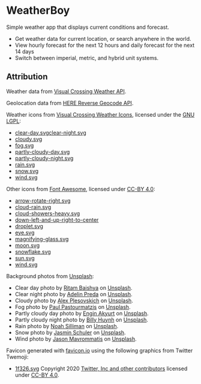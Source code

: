 # WeatherBoy

Simple weather app that displays current conditions and forecast.
- Get weather data for current location, or search anywhere in the world.
- View hourly forecast for the next 12 hours and daily forecast for the next 14 days
- Switch between imperial, metric, and hybrid unit systems.

## Attribution

Weather data from [Visual Crossing Weather API](https://www.visualcrossing.com).

Geolocation data from [HERE Reverse Geocode API](https://here.com).

Weather icons from [Visual Crossing Weather Icons](https://github.com/visualcrossing/WeatherIcons), licensed under the [GNU LGPL](https://www.gnu.org/licenses/lgpl-3.0.en.html):
- [clear-day.svg](https://github.com/visualcrossing/WeatherIcons/blob/main/SVG/2nd%20Set%20-%20Color/clear-day.svg)[clear-night.svg](https://github.com/visualcrossing/WeatherIcons/blob/main/SVG/2nd%20Set%20-%20Color/clear-night.svg)
- [cloudy.svg](https://github.com/visualcrossing/WeatherIcons/blob/main/SVG/2nd%20Set%20-%20Color/cloudy.svg)
- [fog.svg](https://github.com/visualcrossing/WeatherIcons/blob/main/SVG/2nd%20Set%20-%20Color/fog.svg)
- [partly-cloudy-day.svg](https://github.com/visualcrossing/WeatherIcons/blob/main/SVG/2nd%20Set%20-%20Color/partly-cloudy-day.svg)
- [partly-cloudy-night.svg](https://github.com/visualcrossing/WeatherIcons/blob/main/SVG/2nd%20Set%20-%20Color/partly-cloudy-night.svg)
- [rain.svg](https://github.com/visualcrossing/WeatherIcons/blob/main/SVG/2nd%20Set%20-%20Color/rain.svg)
- [snow.svg](https://github.com/visualcrossing/WeatherIcons/blob/main/SVG/2nd%20Set%20-%20Color/snow.svg)
- [wind.svg](https://github.com/visualcrossing/WeatherIcons/blob/main/SVG/2nd%20Set%20-%20Color/wind.svg)

Other icons from [Font Awesome](https://fontawesome.com), licensed under [CC-BY 4.0](https://creativecommons.org/licenses/by/4.0/):
- [arrow-rotate-right.svg](https://github.com/FortAwesome/Font-Awesome/blob/6.x/svgs/solid/arrow-rotate-right.svg)
- [cloud-rain.svg](https://github.com/FortAwesome/Font-Awesome/blob/6.x/svgs/solid/cloud-rain.svg)
- [cloud-showers-heavy.svg](https://github.com/FortAwesome/Font-Awesome/blob/6.x/svgs/solid/cloud-showers-heavy.svg)
- [down-left-and-up-right-to-center](https://github.com/FortAwesome/Font-Awesome/blob/6.x/svgs/solid/down-left-and-up-right-to-center.svg)
- [droplet.svg](https://github.com/FortAwesome/Font-Awesome/blob/6.x/svgs/solid/droplet.svg)
- [eye.svg](https://github.com/FortAwesome/Font-Awesome/blob/6.x/svgs/solid/eye.svg)
- [magnifying-glass.svg](https://github.com/FortAwesome/Font-Awesome/blob/6.x/svgs/solid/magnifying-glass.svg)
- [moon.svg](https://github.com/FortAwesome/Font-Awesome/blob/6.x/svgs/solid/moon.svg)
- [snowflake.svg](https://github.com/FortAwesome/Font-Awesome/blob/6.x/svgs/solid/snowflake.svg)
- [sun.svg](https://github.com/FortAwesome/Font-Awesome/blob/6.x/svgs/solid/sun.svg)
- [wind.svg](https://github.com/FortAwesome/Font-Awesome/blob/6.x/svgs/solid/wind.svg)

Background photos from [Unsplash](https://unsplash.com):
- Clear day photo by [Ritam Baishya](https://unsplash.com/@ritambaishya?utm_content=creditCopyText&utm_medium=referral&utm_source=unsplash) on [Unsplash](https://unsplash.com/photos/white-clouds-and-blue-sky-during-daytime-ROVBDer29PQ?utm_content=creditCopyText&utm_medium=referral&utm_source=unsplash).
- Clear night photo by [Adelin Preda](https://unsplash.com/@adelinpreda?utm_content=creditCopyText&utm_medium=referral&utm_source=unsplash) on [Unsplash](https://unsplash.com/photos/a-view-of-the-night-showing-stars--tOr_T4qTpQ?utm_content=creditCopyText&utm_medium=referral&utm_source=unsplash).
- Cloudy photo by [Alex Plesovskich](https://unsplash.com/@aples?utm_content=creditCopyText&utm_medium=referral&utm_source=unsplash) on [Unsplash](https://unsplash.com/photos/photograph-of-gray-clouds-tJzAUeNygwA?utm_content=creditCopyText&utm_medium=referral&utm_source=unsplash).
- Fog photo by [Paul Pastourmatzis](https://unsplash.com/@pueblovista?utm_content=creditCopyText&utm_medium=referral&utm_source=unsplash) on [Unsplash](https://unsplash.com/photos/silhouette-of-trees-covered-by-fog-KT3WlrL_bsg?utm_content=creditCopyText&utm_medium=referral&utm_source=unsplash).
- Partly cloudy day photo by [Engin Akyurt](https://unsplash.com/@enginakyurt?utm_content=creditCopyText&utm_medium=referral&utm_source=unsplash) on [Unsplash](https://unsplash.com/photos/white-clouds-and-blue-sky-during-daytime-OelZIyyRKZw?utm_content=creditCopyText&utm_medium=referral&utm_source=unsplash).
- Partly cloudy night photo by [Billy Huynh](https://unsplash.com/@billy_huy?utm_content=creditCopyText&utm_medium=referral&utm_source=unsplash) on [Unsplash](https://unsplash.com/photos/full-moon-hiding-on-a-cloud-cycMgDyN5ko?utm_content=creditCopyText&utm_medium=referral&utm_source=unsplash).
- Rain photo by [Noah Silliman](https://unsplash.com/@noahsilliman?utm_content=creditCopyText&utm_medium=referral&utm_source=unsplash) on [Unsplash](https://unsplash.com/photos/water-drops-on-glass-i2J9jnvaAbU?utm_content=creditCopyText&utm_medium=referral&utm_source=unsplash).
- Snow photo by [Jasmin Schuler](https://unsplash.com/@jasmint?utm_content=creditCopyText&utm_medium=referral&utm_source=unsplash) on [Unsplash](https://unsplash.com/photos/time-lapse-photo-of-snow-7YU8sX2Vup0?utm_content=creditCopyText&utm_medium=referral&utm_source=unsplash).
- Wind photo by [Jason Mavrommatis](https://unsplash.com/@jeisblack?utm_content=creditCopyText&utm_medium=referral&utm_source=unsplash) on [Unsplash](https://unsplash.com/photos/wind-turbines-on-snowy-mountain-under-clear-blue-sky-during-daytime-nyL-rzwP-Mk?utm_content=creditCopyText&utm_medium=referral&utm_source=unsplash).

Favicon generated with [favicon.io](https://favicon.io) using the following graphics from Twitter Twemoji:
- [1f326.svg](https://github.com/twitter/twemoji/blob/master/assets/svg/1f326.svg) Copyright 2020 [Twitter, Inc and other contributors](https://github.com/twitter/twemoji) licensed under [CC-BY 4.0](https://creativecommons.org/licenses/by/4.0/).

